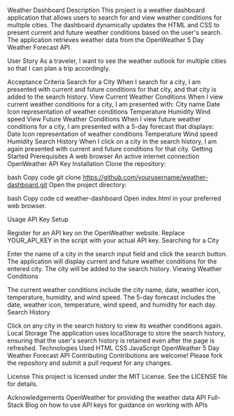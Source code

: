 Weather Dashboard
Description
This project is a weather dashboard application that allows users to search for and view weather conditions for multiple cities. The dashboard dynamically updates the HTML and CSS to present current and future weather conditions based on the user's search. The application retrieves weather data from the OpenWeather 5 Day Weather Forecast API.

User Story
As a traveler, I want to see the weather outlook for multiple cities so that I can plan a trip accordingly.

Acceptance Criteria
Search for a City
When I search for a city, I am presented with current and future conditions for that city, and that city is added to the search history.
View Current Weather Conditions
When I view current weather conditions for a city, I am presented with:
City name
Date
Icon representation of weather conditions
Temperature
Humidity
Wind speed
View Future Weather Conditions
When I view future weather conditions for a city, I am presented with a 5-day forecast that displays:
Date
Icon representation of weather conditions
Temperature
Wind speed
Humidity
Search History
When I click on a city in the search history, I am again presented with current and future conditions for that city.
Getting Started
Prerequisites
A web browser
An active internet connection
OpenWeather API Key
Installation
Clone the repository:

bash
Copy code
git clone https://github.com/yourusername/weather-dashboard.git
Open the project directory:

bash
Copy code
cd weather-dashboard
Open index.html in your preferred web browser.

Usage
API Key Setup

Register for an API key on the OpenWeather website.
Replace YOUR_API_KEY in the script with your actual API key.
Searching for a City

Enter the name of a city in the search input field and click the search button.
The application will display current and future weather conditions for the entered city.
The city will be added to the search history.
Viewing Weather Conditions

The current weather conditions include the city name, date, weather icon, temperature, humidity, and wind speed.
The 5-day forecast includes the date, weather icon, temperature, wind speed, and humidity for each day.
Search History

Click on any city in the search history to view its weather conditions again.
Local Storage
The application uses localStorage to store the search history, ensuring that the user's search history is retained even after the page is refreshed.
Technologies Used
HTML
CSS
JavaScript
OpenWeather 5 Day Weather Forecast API
Contributing
Contributions are welcome! Please fork the repository and submit a pull request for any changes.

License
This project is licensed under the MIT License. See the LICENSE file for details.

Acknowledgements
OpenWeather for providing the weather data API
Full-Stack Blog on how to use API keys for guidance on working with APIs